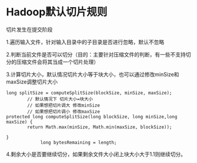 # Hadoop默认切片规则

切片发生在提交阶段

1.遍历输入文件，针对输入目录中的子目录是否进行忽略，默认不忽略

2.判断当前文件是否可以切分（目的：主要针对压缩文件的判断，有一些不支持切分的压缩文件会将其当成一个切片处理）

3.计算切片大小，默认情况切片大小等于块大小，也可以通过修改minSize和maxSize调整切片大小

	long splitSize = computeSplitSize(blockSize, minSize, maxSize);
			// 默认情况下 切片大小=块大小
			// 如果想把切片调大 修改minSize
			// 如果想把切片调小 修改maxSize
	protected long computeSplitSize(long blockSize, long minSize,long maxSize) {
			return Math.max(minSize, Math.min(maxSize, blockSize));
						   														}
	             long bytesRemaining = length;

4.剩余大小是否要继续切分，如果剩余文件大小闭上块大小大于1.1则继续切分。

